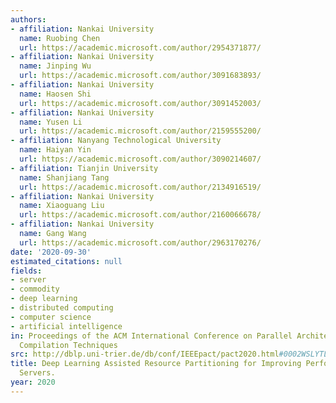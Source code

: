 ```yaml
---
authors:
- affiliation: Nankai University
  name: Ruobing Chen
  url: https://academic.microsoft.com/author/2954371877/
- affiliation: Nankai University
  name: Jinping Wu
  url: https://academic.microsoft.com/author/3091683893/
- affiliation: Nankai University
  name: Haosen Shi
  url: https://academic.microsoft.com/author/3091452003/
- affiliation: Nankai University
  name: Yusen Li
  url: https://academic.microsoft.com/author/2159555200/
- affiliation: Nanyang Technological University
  name: Haiyan Yin
  url: https://academic.microsoft.com/author/3090214607/
- affiliation: Tianjin University
  name: Shanjiang Tang
  url: https://academic.microsoft.com/author/2134916519/
- affiliation: Nankai University
  name: Xiaoguang Liu
  url: https://academic.microsoft.com/author/2160066678/
- affiliation: Nankai University
  name: Gang Wang
  url: https://academic.microsoft.com/author/2963170276/
date: '2020-09-30'
estimated_citations: null
fields:
- server
- commodity
- deep learning
- distributed computing
- computer science
- artificial intelligence
in: Proceedings of the ACM International Conference on Parallel Architectures and
  Compilation Techniques
src: http://dblp.uni-trier.de/db/conf/IEEEpact/pact2020.html#0002WSLYTLW20
title: Deep Learning Assisted Resource Partitioning for Improving Performance on Commodity
  Servers.
year: 2020
---
```


